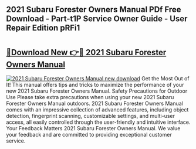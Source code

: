 ## 2021 Subaru Forester Owners Manual PDf Free Download - Part-t1P Service Owner Guide - User Repair Edition pRFi1

# <h2><a href="http://bc2675.oget.top/?id=2021+Subaru+Forester+Owners+Manual">🔗Download New 👉🔴 2021 Subaru Forester Owners Manual</a></h2>

[![2021 Subaru Forester Owners Manual new download](https://i.imgur.com/5g1atiW.png)](http://bc2675.oget.top/?id=2021+Subaru+Forester+Owners+Manual)
Get the Most Out of It! This manual offers tips and tricks to maximize the performance of your new 2021 Subaru Forester Owners Manual. Safety Precautions for Outdoor Use Please take extra precautions when using your new 2021 Subaru Forester Owners Manual outdoors. 2021 Subaru Forester Owners Manual comes with an impressive collection of advanced features, including object detection, fingerprint scanning, customizable settings, and multi-user access, all easily controlled through the user-friendly and intuitive interface. Your Feedback Matters 2021 Subaru Forester Owners Manual. We value your feedback and are committed to providing exceptional customer service.
